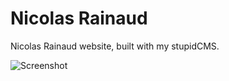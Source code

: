 Nicolas Rainaud
===============

Nicolas Rainaud website, built with my stupidCMS.

![Screenshot](http://grabs.lucasmouilleron.com/Screen%20Shot%202016-09-08%20at%2013.03.32.png)
